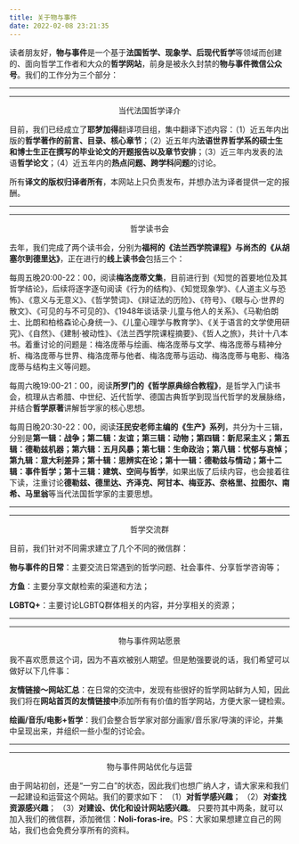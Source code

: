 ```yaml
---
title: 关于物与事件
date: 2022-02-08 23:21:35
---
```


读者朋友好，**物与事件**是一个基于**法国哲学、现象学、后现代哲学**等领域而创建的、面向哲学工作者和大众的**哲学网站**，前身是被永久封禁的**物与事件微信公众号**。我们的工作分为三个部分：

---
---

 <center>当代法国哲学译介</center>

目前，我们已经成立了**耶梦加得**翻译项目组，集中翻译下述内容：（1）近五年内出版的**哲学著作的前言、目录、核心章节**；（2）近五年内**法语世界哲学系的硕士生和博士生正在撰写的毕业论文的开题报告以及章节安排**；（3）近三年内发表的法语**哲学论文**；（4）近五年内的**热点问题、跨学科问题**的讨论。

所有**译文的版权归译者所有**，本网站上只负责发布，并想办法为译者提供一定的报酬。

---
---

 <center>哲学读书会</center>

去年，我们完成了两个读书会，分别为**福柯的《法兰西学院课程》**与**尚杰的《从胡塞尔到德里达》**，正在进行的**线上读书会**包括三个：

每周五晚20:00-22：00，阅读**梅洛庞蒂文集**，目前进行到《知觉的首要地位及其哲学结论》，后续将逐字逐句阅读《行为的结构》、《知觉现象学》、《人道主义与恐怖》、《意义与无意义》、《哲学赞词》、《辩证法的历险》、《符号》、《眼与心·世界的散文》、《可见的与不可见的》、《1948年谈话录·儿童与他人的关系》、《马勒伯朗士、比朗和柏格森论心身统一》、《儿童心理学与教育学》、《关于语言的文学使用研究》、《自然》、《建制·被动性》、《法兰西学院课程摘要》、《哲人之旅》，共计十八本书。着重讨论的问题是：梅洛庞蒂与绘画、梅洛庞蒂与文学、梅洛庞蒂与精神分析、梅洛庞蒂与世界、梅洛庞蒂与他者、梅洛庞蒂与运动、梅洛庞蒂与电影、梅洛庞蒂与结构主义等问题。

每周六晚19:00-21：00，阅读**所罗门的《哲学原典综合教程》**，是哲学入门读书会，梳理从古希腊、中世纪、近代哲学、德国古典哲学到现当代哲学的发展脉络，并结合**哲学原著**讲解哲学家的核心思想。

每周日晚20:30-22：00，阅读**汪民安老师主编的《生产》系列**，共分为十三辑，分别是**第一辑：战争；第二辑：友谊；第三辑：动物；第四辑：新尼采主义；第五辑：德勒兹机器；第六辑：五月风暴；第七辑：生命政治；第八辑：忧郁与哀悼；第九辑：意大利差异；第十辑：思辨实在论；第十一辑：德勒兹与情动；第十二辑：事件哲学；第十三辑：建筑、空间与哲学**，如果出版了后续内容，也会接着往下读，注重讨论**德勒兹、德里达、齐泽克、阿甘本、梅亚苏、奈格里、拉图尔、南希、马里翁**等当代法国哲学家的主要思想。

---
---

<center>哲学交流群</center>

目前，我们针对不同需求建立了几个不同的微信群：

**物与事件的日常**：主要交流日常遇到的哲学问题、社会事件、分享哲学咨询等；

**方鱼**：主要分享文献检索的渠道和方法；

**LGBTQ+**：主要讨论LGBTQ群体相关的内容，并分享相关的资源；

---
---

<center>物与事件网站愿景</center>

我不喜欢愿景这个词，因为不喜欢被别人期望。但是勉强要说的话，我们希望可以做好以下几件事：

**友情链接～网站汇总**：在日常的交流中，发现有些很好的哲学网站鲜为人知，因此我们将在**网站首页的友情链接中**添加所有有价值的哲学网站，方便大家一键检索。

**绘画/音乐/电影+哲学**：我们会整合哲学家对部分画家/音乐家/导演的评论，并集中呈现出来，并组织一些小型的讨论会。

---
---

<center>物与事件网站优化与运营</center>

由于网站初创，还是“一穷二白”的状态，因此我们也想广纳人才，请大家来和我们一起建设和运营这个网站。我们的要求如下：
（1）**对哲学感兴趣**；
（2）**对查找资源感兴趣**；
（3）**对建设、优化和设计网站感兴趣**。
只要符其中两条，就可以加入我们的微信群，添加微信：**Noli-foras-ire**。PS：大家如果想建立自己的网站，我们也会免费分享所有的资料。
